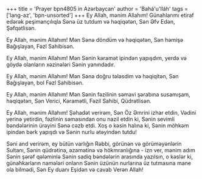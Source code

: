 +++
title = 'Prayer bpn4805 in Azərbaycan'
author = 'Bahá'u'lláh'
tags = ['lang-az', 'bpn-unsorted']
+++
Ey Allah, mənim Allahım! Günahlarımı etiraf edərək peşimançılıqla Sənə üz tutdum və həqiqətən, Sən Əfv Edən, Şəfqətlisən.

Ey Allah, mənim Allahım! Mən Sənə döndüm və həqiqətən, Sən həmişə Bağışlayan, Fəzl Sahibisən.

Ey Allah, mənim Allahım! Mən Sənin kəramət ipindən yapışdım, yerdə və göydə olanların xəzinələri Sənin yanındadır.

Ey Allah, mənim Allahım! Mən Sənə doğru tələsdim və həqiqitən, Sən Bağışlayan, bol Fəzl Sahibisən.

Ey Allah, mənim Allahım! Mən Sənin fəzilinin səmavi şərabına susamışam, həqiqətən, Sən Verici, Kəramətli, Fəzil Sahibi, Qüdrətlisən.

Ey Allah, mənim Allahım! Şəhadət verirəm, Sən Öz Əmrini izhar etdin, Vədini yerinə yetirdin, fəzlinin səmasından onu nazil etdin ki, Sənin sevimli bəndələrinin ürəyini Sənə cəzb etdi. Xoş o kəsin halına ki, Sənin möhkəm ipindən bərk yapışdı və Sənin nurlu ətəyindən tutdu!

Səni and verirəm, ey bütün varlığın Rəbbi, görünən və görüməyənlərin Sultanı, Sənin qüdrətinə, əzəmətinə və hökmranlığına - izn ver, mənim adım Sənin şərəf qələminlə Sənin sadiq bəndələrin arasında yazılsın, o kəslər ki, günahkarların namələri onların Sənin üzünün nurlarına üz tutmasına mane ola bilmədi, Sən Ey duanı Eşidən və cavab Verən Allah!
